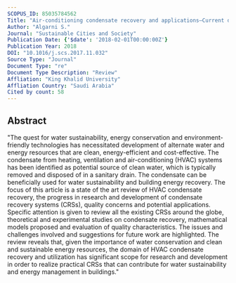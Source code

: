 ```yaml
---
SCOPUS_ID: 85035784562
Title: "Air-conditioning condensate recovery and applications—Current developments and challenges ahead"
Author: "Algarni S."
Journal: "Sustainable Cities and Society"
Publication Date: {'$date': '2018-02-01T00:00:00Z'}
Publication Year: 2018
DOI: "10.1016/j.scs.2017.11.032"
Source Type: "Journal"
Document Type: "re"
Document Type Description: "Review"
Affliation: "King Khalid University"
Affliation Country: "Saudi Arabia"
Cited by count: 58
---
```


## Abstract
"The quest for water sustainability, energy conservation and environment-friendly technologies has necessitated development of alternate water and energy resources that are clean, energy-efficient and cost-effective. The condensate from heating, ventilation and air-conditioning (HVAC) systems has been identified as potential source of clean water, which is typically removed and disposed of in a sanitary drain. The condensate can be beneficially used for water sustainability and building energy recovery. The focus of this article is a state of the art review of HVAC condensate recovery, the progress in research and development of condensate recovery systems (CRSs), quality concerns and potential applications. Specific attention is given to review all the existing CRSs around the globe, theoretical and experimental studies on condensate recovery, mathematical models proposed and evaluation of quality characteristics. The issues and challenges involved and suggestions for future work are highlighted. The review reveals that, given the importance of water conservation and clean and sustainable energy resources, the domain of HVAC condensate recovery and utilization has significant scope for research and development in order to realize practical CRSs that can contribute for water sustainability and energy management in buildings."
